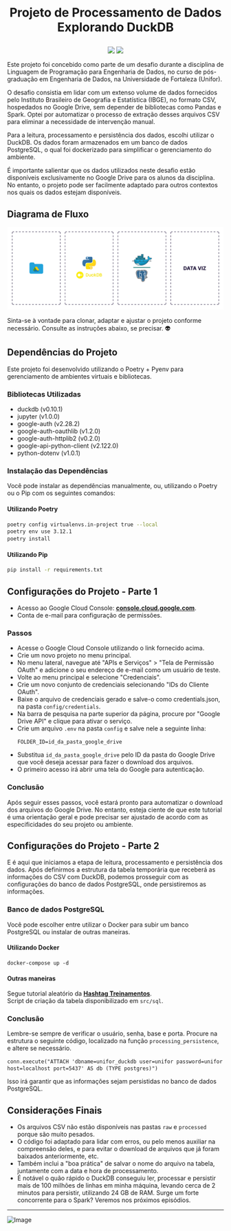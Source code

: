 # <p align="center">Projeto de Processamento de Dados<br>Explorando DuckDB</p>

<p align="center">
<img src="http://img.shields.io/static/v1?label=LICENCA&message=...&color=GREEN&style=for-the-badge"/>     
<img src="http://img.shields.io/static/v1?label=STATUS&message=N/A&color=GREEN&style=for-the-badge"/>
</p>

Este projeto foi concebido como parte de um desafio durante a disciplina de Linguagem de Programação para Engenharia de Dados, no curso de pós-graduação em Engenharia de Dados, na Universidade de Fortaleza (Unifor).

O desafio consistia em lidar com um extenso volume de dados fornecidos pelo Instituto Brasileiro de Geografia e Estatística (IBGE), no formato CSV, hospedados no Google Drive, sem depender de bibliotecas como Pandas e Spark. Optei por automatizar o processo de extração desses arquivos CSV para eliminar a necessidade de intervenção manual.

Para a leitura, processamento e persistência dos dados, escolhi utilizar o DuckDB. Os dados foram armazenados em um banco de dados PostgreSQL, o qual foi dockerizado para simplificar o gerenciamento do ambiente.

É importante salientar que os dados utilizados neste desafio estão disponíveis exclusivamente no Google Drive para os alunos da disciplina. No entanto, o projeto pode ser facilmente adaptado para outros contextos nos quais os dados estejam disponíveis.

## Diagrama de Fluxo

![Diagram](https://github.com/tonsatomicos/dpp-duckdb-processing-persistence/blob/main/assets/diagram_pipeline.png?raw=true)

Sinta-se à vontade para clonar, adaptar e ajustar o projeto conforme necessário. Consulte as instruções abaixo, se precisar. :alien:

## Dependências do Projeto

Este projeto foi desenvolvido utilizando o Poetry + Pyenv para gerenciamento de ambientes virtuais e bibliotecas.

### Bibliotecas Utilizadas

- duckdb (v0.10.1)
- jupyter (v1.0.0)
- google-auth (v2.28.2)
- google-auth-oauthlib (v1.2.0)
- google-auth-httplib2 (v0.2.0)
- google-api-python-client (v2.122.0)
- python-dotenv (v1.0.1)

### Instalação das Dependências

Você pode instalar as dependências manualmente, ou, utilizando o Poetry ou o Pip com os seguintes comandos:

#### Utilizando Poetry

```bash
poetry config virtualenvs.in-project true --local
poetry env use 3.12.1
poetry install

```

#### Utilizando Pip

```bash
pip install -r requirements.txt

```

## Configurações do Projeto - Parte 1

- Acesso ao Google Cloud Console: **<a href="https://console.cloud.google.com">console.cloud.google.com</a>**.
- Conta de e-mail para configuração de permissões.

### Passos

- Acesse o Google Cloud Console utilizando o link fornecido acima.
- Crie um novo projeto no menu principal.
- No menu lateral, navegue até "APIs e Serviços" > "Tela de Permissão OAuth" e adicione o seu endereço de e-mail como um usuário de teste.
- Volte ao menu principal e selecione "Credenciais".
- Crie um novo conjunto de credenciais selecionando "IDs do Cliente OAuth".
- Baixe o arquivo de credenciais gerado e salve-o como credentials.json, na pasta <code>config/credentials</code>.
- Na barra de pesquisa na parte superior da página, procure por "Google Drive API" e clique para ativar o serviço.</li>
- Crie um arquivo <code>.env</code> na pasta <code>config</code> e salve nele a seguinte linha:<pre><code>FOLDER_ID=id_da_pasta_google_drive</code></pre>
- Substitua <code>id_da_pasta_google_drive</code> pelo ID da pasta do Google Drive que você deseja acessar para fazer o download dos arquivos.
- O primeiro acesso irá abrir uma tela do Google para autenticação.

### Conclusão

Após seguir esses passos, você estará pronto para automatizar o download dos arquivos do Google Drive. No entanto, esteja ciente de que este tutorial é uma orientação geral e pode precisar ser ajustado de acordo com as especificidades do seu projeto ou ambiente.

## Configurações do Projeto - Parte 2

E é aqui que iniciamos a etapa de leitura, processamento e persistência dos dados. Após definirmos a estrutura da tabela temporária que receberá as informações do CSV com DuckDB, podemos prosseguir com as configurações do banco de dados PostgreSQL, onde persistiremos as informações.

### Banco de dados PostgreSQL

Você pode escolher entre utilizar o Docker para subir um banco PostgreSQL ou instalar de outras maneiras.

#### Utilizando Docker

<pre><code>docker-compose up -d</code></pre>

#### Outras maneiras

Segue tutorial aleatório da **<a href="https://youtu.be/L_2l8XTCPAE?si=-OJ21qv_48BgHFq2">Hashtag Treinamentos</a>**. <br>Script de criação da tabela disponibilizado em <code>src/sql</code>.

### Conclusão

Lembre-se sempre de verificar o usuário, senha, base e porta. Procure na estrutura o seguinte código, localizado na função <code>processing_persistence</code>, e altere se necessário.

<pre><code>conn.execute("ATTACH 'dbname=unifor_duckdb user=unifor password=unifor host=localhost port=5437' AS db (TYPE postgres)")</code></pre>

Isso irá garantir que as informações sejam persistidas no banco de dados PostgreSQL.</p>


## Considerações Finais

- Os arquivos CSV não estão disponíveis nas pastas <code>raw</code> e <code>processed</code> porque são muito pesados.
- O código foi adaptado para lidar com erros, ou pelo menos auxiliar na compreensão deles, e para evitar o download de arquivos que já foram baixados anteriormente, etc.
- Também inclui a "boa prática" de salvar o nome do arquivo na tabela, juntamente com a data e hora de processamento.
- É notável o quão rápido o DuckDB conseguiu ler, processar e persistir mais de 100 milhões de linhas em minha máquina, levando cerca de 2 minutos para persistir, utilizando 24 GB de RAM. Surge um forte concorrente para o Spark? Veremos nos próximos episódios. 

<hr>

![Image](https://i.imgur.com/p4vnGAN.gif)
